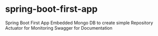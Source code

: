# spring-boot-first-app

Spring Boot First App
Embedded Mongo DB to create simple Repository
Actuator for Monitoring
Swagger for Documentation

